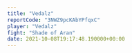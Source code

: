 ```yaml
---
title: "Vedalz"
reportCode: "3NWZ9pcKAbYPfqxC"
player: "Vedalz"
fight: "Shade of Aran"
date: 2021-10-08T19:17:48.190000+00:00
---
```

